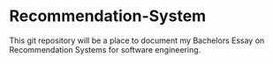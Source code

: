 # Recommendation-System
This git repository will be a place to document my Bachelors Essay on Recommendation Systems for software engineering. 
